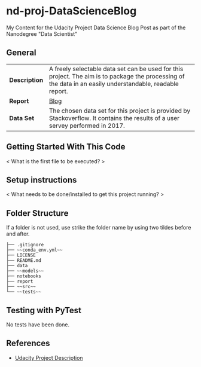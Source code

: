 # nd-proj-DataScienceBlog
My Content for the Udacity Project Data Science Blog Post as part of the Nanodegree "Data Scientist"

## General
<!-- first line needs to stay here, otherwise the table is not rendered! -->
|  |  | 
| ------------- | ------------- |
| **Description** | A freely selectable data set can be used for this project. The aim is to package the processing of the data in an easily understandable, readable report.|
| **Report** | [Blog](report/report.md) |
| **Data Set** | The chosen data set for this project is provided by Stackoverflow. It contains the results of a user servey performed in 2017.|

## Getting Started With This Code
< What is the first file to be executed? >

## Setup instructions
< What needs to be done/installed to get this project running? >

## Folder Structure
If a folder is not used, use strike the folder name by using two tildes before and after.
```
├── .gitignore 
├── ~~conda_env.yml~~
├── LICENSE
├── README.md  
├── data
├── ~~models~~
├── notebooks 
├── report 
├── ~~src~~            
└── ~~tests~~
```

## Testing with PyTest
No tests have been done.

## References
* [Udacity Project Description](https://classroom.udacity.com/nanodegrees/nd025/parts/8bd2f8e3-c2c2-4c23-bcf5-21f0766be57f/modules/808dc368-31ec-4d9f-85d6-27cbdc87bac4/lessons/2dac695b-c799-46b4-9b3b-c6ff460dbbf3/concepts/dccb9a15-c3f9-42fd-a59d-1ba478e91f55)

 
